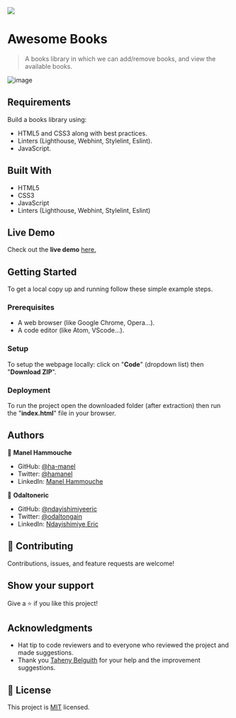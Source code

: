 ![](https://img.shields.io/badge/Microverse-blueviolet)

# Awesome Books

> A books library in which we can add/remove books, and view the available books.

![image](https://user-images.githubusercontent.com/50721479/164257872-561cb6b7-5ac1-4db3-a26a-d0643534a347.png)

## Requirements

Build a books library using:
- HTML5 and CSS3 along with best practices.
- Linters (Lighthouse, Webhint, Stylelint, Eslint).
- JavaScript.

## Built With

- HTML5
- CSS3
- JavaScript
- Linters (Lighthouse, Webhint, Stylelint, Eslint)

## Live Demo
Check out the **live demo** [here.](https://ha-manel.github.io/Awesome-Books/)


## Getting Started

To get a local copy up and running follow these simple example steps.

### Prerequisites

- A web browser (like Google Chrome, Opera...).
- A code editor (like Atom, VScode...).

### Setup

To setup the webpage locally: click on "**Code**" (dropdown list) then "**Download ZIP**".

### Deployment

To run the project open the downloaded folder (after extraction) then run the "**index.html**" file in your browser.

## Authors

👤 **Manel Hammouche**

- GitHub: [@ha-manel](https://github.com/ha-manel)
- Twitter: [@hamanel](https://twitter.com/ha_manel_)
- LinkedIn: [Manel Hammouche](https://www.linkedin.com/in/manel-hammouche/)

👤 **Odaltoneric**

- GitHub: [@ndayishimiyeeric](https://github.com/ndayishimiyeeric)
- Twitter: [@odaltongain](https://twitter.com/odaltongain)
- LinkedIn: [Ndayishimiye Eric](https://linkedin.com/in/nderic)

## 🤝 Contributing

Contributions, issues, and feature requests are welcome!

## Show your support

Give a ⭐️ if you like this project!

## Acknowledgments

- Hat tip to code reviewers and to everyone who reviewed the project and made suggestions.
- Thank you [Taheny Belguith](https://github.com/TahenyBELGUITH) for your help and the improvement suggestions.

## 📝 License

This project is [MIT](./MIT.md) licensed.
